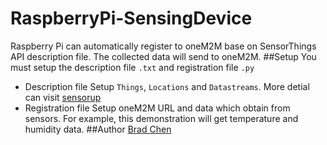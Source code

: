# RaspberryPi-SensingDevice
Raspberry Pi can automatically register to oneM2M base on SensorThings API description file. The collected data will send to oneM2M.
##Setup
You must setup the description file `.txt` and registration file `.py`
* Description file
Setup `Things`, `Locations` and `Datastreams`. More detial can visit [sensorup](http://developers.sensorup.com/docs/#introduction)
* Registration file
Setup oneM2M URL and data which obtain from sensors. For example, this demonstration will get temperature and humidity data.
##Author
[Brad Chen](https://github.com/BradChenPJ)
